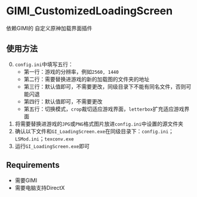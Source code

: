 # GIMI_CustomizedLoadingScreen

依赖GIMI的 自定义原神加载界面插件

## 使用方法

0. `config.ini`中填写五行：
   - 第一行：游戏的分辨率，例如`2560, 1440`
   - 第二行：需要替换进游戏的新的加载图的文件夹的地址
   - 第三行：默认值即可，不需要更改，同级目录下不能有同名文件，否则可能闪退
   - 第四行：默认值即可，不需要更改
   - 第五行：切换模式，`crop`裁切适应游戏界面，`letterbox`扩充适应游戏界面
1. 将需要替换进游戏的`JPG`或`PNG`格式图片放进`config.ini`中设置的源文件夹
2. 确认以下文件和`GI_LoadingScreen.exe`在同级目录下：`config.ini`；`LSMod.ini`；`texconv.exe`
3. 运行`GI_LoadingScreen.exe`即可

## Requirements

- 需要GIMI
- 需要电脑支持DirectX

